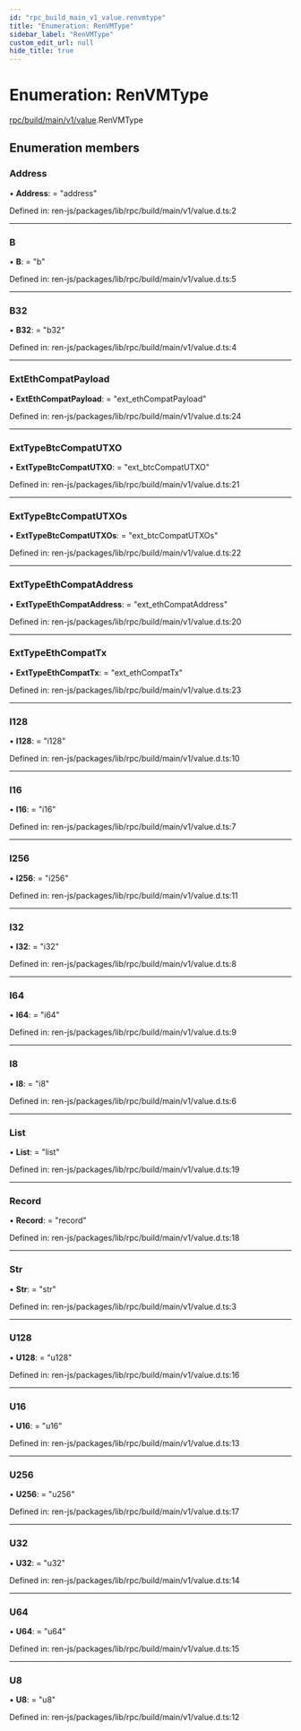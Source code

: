 ```yaml
---
id: "rpc_build_main_v1_value.renvmtype"
title: "Enumeration: RenVMType"
sidebar_label: "RenVMType"
custom_edit_url: null
hide_title: true
---
```


# Enumeration: RenVMType

[rpc/build/main/v1/value](../modules/rpc_build_main_v1_value.md).RenVMType

## Enumeration members

### Address

• **Address**: = "address"

Defined in: ren-js/packages/lib/rpc/build/main/v1/value.d.ts:2

___

### B

• **B**: = "b"

Defined in: ren-js/packages/lib/rpc/build/main/v1/value.d.ts:5

___

### B32

• **B32**: = "b32"

Defined in: ren-js/packages/lib/rpc/build/main/v1/value.d.ts:4

___

### ExtEthCompatPayload

• **ExtEthCompatPayload**: = "ext\_ethCompatPayload"

Defined in: ren-js/packages/lib/rpc/build/main/v1/value.d.ts:24

___

### ExtTypeBtcCompatUTXO

• **ExtTypeBtcCompatUTXO**: = "ext\_btcCompatUTXO"

Defined in: ren-js/packages/lib/rpc/build/main/v1/value.d.ts:21

___

### ExtTypeBtcCompatUTXOs

• **ExtTypeBtcCompatUTXOs**: = "ext\_btcCompatUTXOs"

Defined in: ren-js/packages/lib/rpc/build/main/v1/value.d.ts:22

___

### ExtTypeEthCompatAddress

• **ExtTypeEthCompatAddress**: = "ext\_ethCompatAddress"

Defined in: ren-js/packages/lib/rpc/build/main/v1/value.d.ts:20

___

### ExtTypeEthCompatTx

• **ExtTypeEthCompatTx**: = "ext\_ethCompatTx"

Defined in: ren-js/packages/lib/rpc/build/main/v1/value.d.ts:23

___

### I128

• **I128**: = "i128"

Defined in: ren-js/packages/lib/rpc/build/main/v1/value.d.ts:10

___

### I16

• **I16**: = "i16"

Defined in: ren-js/packages/lib/rpc/build/main/v1/value.d.ts:7

___

### I256

• **I256**: = "i256"

Defined in: ren-js/packages/lib/rpc/build/main/v1/value.d.ts:11

___

### I32

• **I32**: = "i32"

Defined in: ren-js/packages/lib/rpc/build/main/v1/value.d.ts:8

___

### I64

• **I64**: = "i64"

Defined in: ren-js/packages/lib/rpc/build/main/v1/value.d.ts:9

___

### I8

• **I8**: = "i8"

Defined in: ren-js/packages/lib/rpc/build/main/v1/value.d.ts:6

___

### List

• **List**: = "list"

Defined in: ren-js/packages/lib/rpc/build/main/v1/value.d.ts:19

___

### Record

• **Record**: = "record"

Defined in: ren-js/packages/lib/rpc/build/main/v1/value.d.ts:18

___

### Str

• **Str**: = "str"

Defined in: ren-js/packages/lib/rpc/build/main/v1/value.d.ts:3

___

### U128

• **U128**: = "u128"

Defined in: ren-js/packages/lib/rpc/build/main/v1/value.d.ts:16

___

### U16

• **U16**: = "u16"

Defined in: ren-js/packages/lib/rpc/build/main/v1/value.d.ts:13

___

### U256

• **U256**: = "u256"

Defined in: ren-js/packages/lib/rpc/build/main/v1/value.d.ts:17

___

### U32

• **U32**: = "u32"

Defined in: ren-js/packages/lib/rpc/build/main/v1/value.d.ts:14

___

### U64

• **U64**: = "u64"

Defined in: ren-js/packages/lib/rpc/build/main/v1/value.d.ts:15

___

### U8

• **U8**: = "u8"

Defined in: ren-js/packages/lib/rpc/build/main/v1/value.d.ts:12
